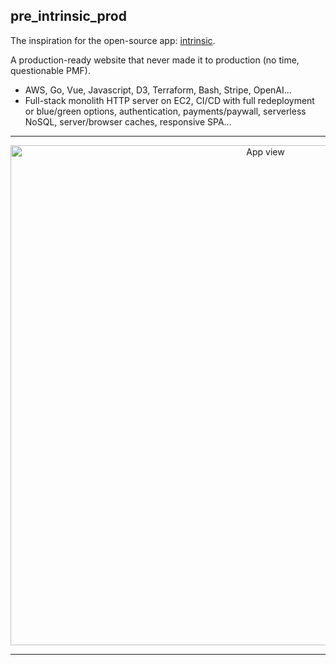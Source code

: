## pre_intrinsic_prod

The inspiration for the open-source app:
[intrinsic](https://github.com/alwaysvitorious/intrinseco).

A production-ready website that never made it to production (no time,
questionable PMF).

- AWS, Go, Vue, Javascript, D3, Terraform, Bash, Stripe, OpenAI...
- Full-stack monolith HTTP server on EC2, CI/CD with full redeployment or
  blue/green options, authentication, payments/paywall, serverless NoSQL,
  server/browser caches, responsive SPA...

---

<p align="center">
  <img src="githubimg.png" alt="App view" width="800"/>
</p>

---
